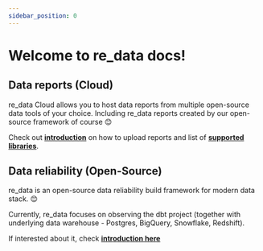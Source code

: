 ```yaml
---
sidebar_position: 0
---
```


# Welcome to re_data docs!


## Data reports (Cloud)

re_data Cloud allows you to host data reports from multiple open-source data tools of your choice.
Including re_data reports created by our open-source framework of course 😊

Check out **[introduction](/docs/data_reports/introduction)** on how to upload reports and list of  **[supported libraries](/docs/data_reports/integrations/catalog)**.


## Data reliability (Open-Source)

re_data is an open-source data reliability build framework for modern data stack. 😊

Currently, re_data focuses on observing the dbt project (together with underlying data warehouse - Postgres, BigQuery, Snowflake, Redshift).

If interested about it, check **[introduction here](/docs/data_reliability/introduction/whatis)**